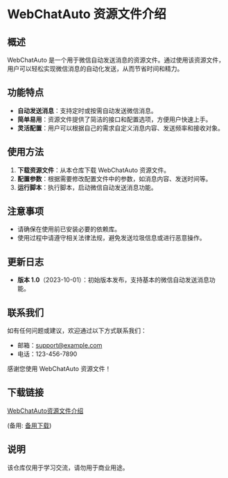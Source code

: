 # WebChatAuto 资源文件介绍

## 概述

WebChatAuto 是一个用于微信自动发送消息的资源文件。通过使用该资源文件，用户可以轻松实现微信消息的自动化发送，从而节省时间和精力。

## 功能特点

- **自动发送消息**：支持定时或按需自动发送微信消息。
- **简单易用**：资源文件提供了简洁的接口和配置选项，方便用户快速上手。
- **灵活配置**：用户可以根据自己的需求自定义消息内容、发送频率和接收对象。

## 使用方法

1. **下载资源文件**：从本仓库下载 WebChatAuto 资源文件。
2. **配置参数**：根据需要修改配置文件中的参数，如消息内容、发送时间等。
3. **运行脚本**：执行脚本，启动微信自动发送消息功能。

## 注意事项

- 请确保在使用前已安装必要的依赖库。
- 使用过程中请遵守相关法律法规，避免发送垃圾信息或进行恶意操作。

## 更新日志

- **版本 1.0**（2023-10-01）：初始版本发布，支持基本的微信自动发送消息功能。

## 联系我们

如有任何问题或建议，欢迎通过以下方式联系我们：

- 邮箱：support@example.com
- 电话：123-456-7890

感谢您使用 WebChatAuto 资源文件！

## 下载链接
[WebChatAuto资源文件介绍](https://pan.quark.cn/s/56996468c7e3) 

(备用: [备用下载](https://pan.baidu.com/s/1xQgh8Gudi9bKKKlNKoIJLQ?pwd=1234))

## 说明

该仓库仅用于学习交流，请勿用于商业用途。
